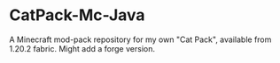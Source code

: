 # CatPack-Mc-Java
A Minecraft mod-pack repository for my own "Cat Pack", available from 1.20.2 fabric. Might add a forge version. 
